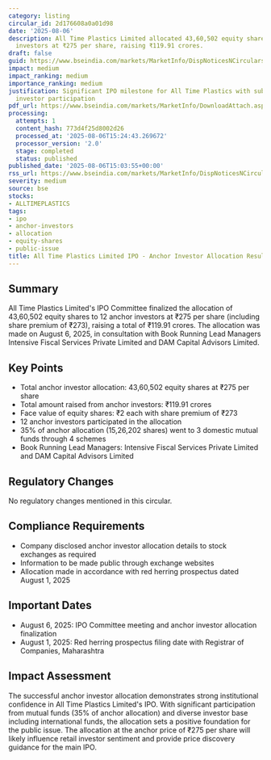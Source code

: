 ```yaml
---
category: listing
circular_id: 2d176608a0a01d98
date: '2025-08-06'
description: All Time Plastics Limited allocated 43,60,502 equity shares to 12 anchor
  investors at ₹275 per share, raising ₹119.91 crores.
draft: false
guid: https://www.bseindia.com/markets/MarketInfo/DispNoticesNCirculars.aspx?Noticeid={F305FF6B-EF4B-4E28-B2D2-14D4B519DFC6}&noticeno=20250806-56&dt=08/06/2025&icount=56&totcount=57&flag=0
impact: medium
impact_ranking: medium
importance_ranking: medium
justification: Significant IPO milestone for All Time Plastics with substantial anchor
  investor participation
pdf_url: https://www.bseindia.com/markets/MarketInfo/DownloadAttach.aspx?id=20250806-56&attachedId=5cddad1e-a384-47c8-b3d6-47e7353917e2
processing:
  attempts: 1
  content_hash: 773d4f25d8002d26
  processed_at: '2025-08-06T15:24:43.269672'
  processor_version: '2.0'
  stage: completed
  status: published
published_date: '2025-08-06T15:03:55+00:00'
rss_url: https://www.bseindia.com/markets/MarketInfo/DispNoticesNCirculars.aspx?Noticeid={F305FF6B-EF4B-4E28-B2D2-14D4B519DFC6}&noticeno=20250806-56&dt=08/06/2025&icount=56&totcount=57&flag=0
severity: medium
source: bse
stocks:
- ALLTIMEPLASTICS
tags:
- ipo
- anchor-investors
- allocation
- equity-shares
- public-issue
title: All Time Plastics Limited IPO - Anchor Investor Allocation Results
---
```


## Summary

All Time Plastics Limited's IPO Committee finalized the allocation of 43,60,502 equity shares to 12 anchor investors at ₹275 per share (including share premium of ₹273), raising a total of ₹119.91 crores. The allocation was made on August 6, 2025, in consultation with Book Running Lead Managers Intensive Fiscal Services Private Limited and DAM Capital Advisors Limited.

## Key Points

- Total anchor investor allocation: 43,60,502 equity shares at ₹275 per share
- Total amount raised from anchor investors: ₹119.91 crores
- Face value of equity shares: ₹2 each with share premium of ₹273
- 12 anchor investors participated in the allocation
- 35% of anchor allocation (15,26,202 shares) went to 3 domestic mutual funds through 4 schemes
- Book Running Lead Managers: Intensive Fiscal Services Private Limited and DAM Capital Advisors Limited

## Regulatory Changes

No regulatory changes mentioned in this circular.

## Compliance Requirements

- Company disclosed anchor investor allocation details to stock exchanges as required
- Information to be made public through exchange websites
- Allocation made in accordance with red herring prospectus dated August 1, 2025

## Important Dates

- August 6, 2025: IPO Committee meeting and anchor investor allocation finalization
- August 1, 2025: Red herring prospectus filing date with Registrar of Companies, Maharashtra

## Impact Assessment

The successful anchor investor allocation demonstrates strong institutional confidence in All Time Plastics Limited's IPO. With significant participation from mutual funds (35% of anchor allocation) and diverse investor base including international funds, the allocation sets a positive foundation for the public issue. The allocation at the anchor price of ₹275 per share will likely influence retail investor sentiment and provide price discovery guidance for the main IPO.